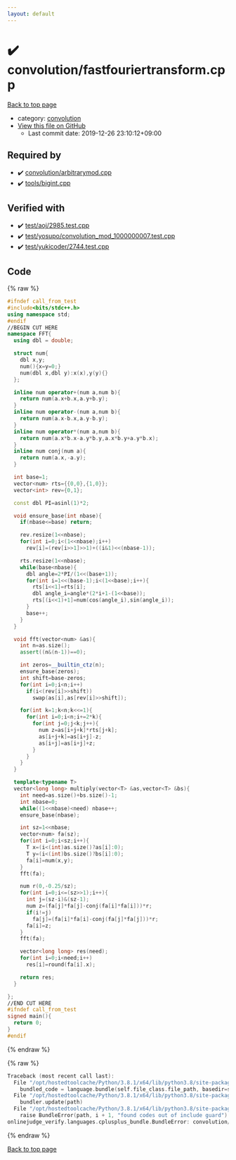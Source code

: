 ```yaml
---
layout: default
---
```


<!-- mathjax config similar to math.stackexchange -->
<script type="text/javascript" async
  src="https://cdnjs.cloudflare.com/ajax/libs/mathjax/2.7.5/MathJax.js?config=TeX-MML-AM_CHTML">
</script>
<script type="text/x-mathjax-config">
  MathJax.Hub.Config({
    TeX: { equationNumbers: { autoNumber: "AMS" }},
    tex2jax: {
      inlineMath: [ ['$','$'] ],
      processEscapes: true
    },
    "HTML-CSS": { matchFontHeight: false },
    displayAlign: "left",
    displayIndent: "2em"
  });
</script>

<script type="text/javascript" src="https://cdnjs.cloudflare.com/ajax/libs/jquery/3.4.1/jquery.min.js"></script>
<script src="https://cdn.jsdelivr.net/npm/jquery-balloon-js@1.1.2/jquery.balloon.min.js" integrity="sha256-ZEYs9VrgAeNuPvs15E39OsyOJaIkXEEt10fzxJ20+2I=" crossorigin="anonymous"></script>
<script type="text/javascript" src="../../assets/js/copy-button.js"></script>
<link rel="stylesheet" href="../../assets/css/copy-button.css" />


# :heavy_check_mark: convolution/fastfouriertransform.cpp

<a href="../../index.html">Back to top page</a>

* category: <a href="../../index.html#a9595c1c24c33b16056d2ad07e71682d">convolution</a>
* <a href="{{ site.github.repository_url }}/blob/master/convolution/fastfouriertransform.cpp">View this file on GitHub</a>
    - Last commit date: 2019-12-26 23:10:12+09:00




## Required by

* :heavy_check_mark: <a href="arbitrarymod.cpp.html">convolution/arbitrarymod.cpp</a>
* :heavy_check_mark: <a href="../tools/bigint.cpp.html">tools/bigint.cpp</a>


## Verified with

* :heavy_check_mark: <a href="../../verify/test/aoj/2985.test.cpp.html">test/aoj/2985.test.cpp</a>
* :heavy_check_mark: <a href="../../verify/test/yosupo/convolution_mod_1000000007.test.cpp.html">test/yosupo/convolution_mod_1000000007.test.cpp</a>
* :heavy_check_mark: <a href="../../verify/test/yukicoder/2744.test.cpp.html">test/yukicoder/2744.test.cpp</a>


## Code

<a id="unbundled"></a>
{% raw %}
```cpp
#ifndef call_from_test
#include<bits/stdc++.h>
using namespace std;
#endif
//BEGIN CUT HERE
namespace FFT{
  using dbl = double;

  struct num{
    dbl x,y;
    num(){x=y=0;}
    num(dbl x,dbl y):x(x),y(y){}
  };

  inline num operator+(num a,num b){
    return num(a.x+b.x,a.y+b.y);
  }
  inline num operator-(num a,num b){
    return num(a.x-b.x,a.y-b.y);
  }
  inline num operator*(num a,num b){
    return num(a.x*b.x-a.y*b.y,a.x*b.y+a.y*b.x);
  }
  inline num conj(num a){
    return num(a.x,-a.y);
  }

  int base=1;
  vector<num> rts={{0,0},{1,0}};
  vector<int> rev={0,1};

  const dbl PI=asinl(1)*2;

  void ensure_base(int nbase){
    if(nbase<=base) return;

    rev.resize(1<<nbase);
    for(int i=0;i<(1<<nbase);i++)
      rev[i]=(rev[i>>1]>>1)+((i&1)<<(nbase-1));

    rts.resize(1<<nbase);
    while(base<nbase){
      dbl angle=2*PI/(1<<(base+1));
      for(int i=1<<(base-1);i<(1<<base);i++){
        rts[i<<1]=rts[i];
        dbl angle_i=angle*(2*i+1-(1<<base));
        rts[(i<<1)+1]=num(cos(angle_i),sin(angle_i));
      }
      base++;
    }
  }

  void fft(vector<num> &as){
    int n=as.size();
    assert((n&(n-1))==0);

    int zeros=__builtin_ctz(n);
    ensure_base(zeros);
    int shift=base-zeros;
    for(int i=0;i<n;i++)
      if(i<(rev[i]>>shift))
        swap(as[i],as[rev[i]>>shift]);

    for(int k=1;k<n;k<<=1){
      for(int i=0;i<n;i+=2*k){
        for(int j=0;j<k;j++){
          num z=as[i+j+k]*rts[j+k];
          as[i+j+k]=as[i+j]-z;
          as[i+j]=as[i+j]+z;
        }
      }
    }
  }

  template<typename T>
  vector<long long> multiply(vector<T> &as,vector<T> &bs){
    int need=as.size()+bs.size()-1;
    int nbase=0;
    while((1<<nbase)<need) nbase++;
    ensure_base(nbase);

    int sz=1<<nbase;
    vector<num> fa(sz);
    for(int i=0;i<sz;i++){
      T x=(i<(int)as.size()?as[i]:0);
      T y=(i<(int)bs.size()?bs[i]:0);
      fa[i]=num(x,y);
    }
    fft(fa);

    num r(0,-0.25/sz);
    for(int i=0;i<=(sz>>1);i++){
      int j=(sz-i)&(sz-1);
      num z=(fa[j]*fa[j]-conj(fa[i]*fa[i]))*r;
      if(i!=j)
        fa[j]=(fa[i]*fa[i]-conj(fa[j]*fa[j]))*r;
      fa[i]=z;
    }
    fft(fa);

    vector<long long> res(need);
    for(int i=0;i<need;i++)
      res[i]=round(fa[i].x);

    return res;
  }

};
//END CUT HERE
#ifndef call_from_test
signed main(){
  return 0;
}
#endif

```
{% endraw %}

<a id="bundled"></a>
{% raw %}
```cpp
Traceback (most recent call last):
  File "/opt/hostedtoolcache/Python/3.8.1/x64/lib/python3.8/site-packages/onlinejudge_verify/docs.py", line 347, in write_contents
    bundled_code = language.bundle(self.file_class.file_path, basedir=self.cpp_source_path)
  File "/opt/hostedtoolcache/Python/3.8.1/x64/lib/python3.8/site-packages/onlinejudge_verify/languages/cplusplus.py", line 63, in bundle
    bundler.update(path)
  File "/opt/hostedtoolcache/Python/3.8.1/x64/lib/python3.8/site-packages/onlinejudge_verify/languages/cplusplus_bundle.py", line 151, in update
    raise BundleError(path, i + 1, "found codes out of include guard")
onlinejudge_verify.languages.cplusplus_bundle.BundleError: convolution/fastfouriertransform.cpp: line 5: found codes out of include guard

```
{% endraw %}

<a href="../../index.html">Back to top page</a>

